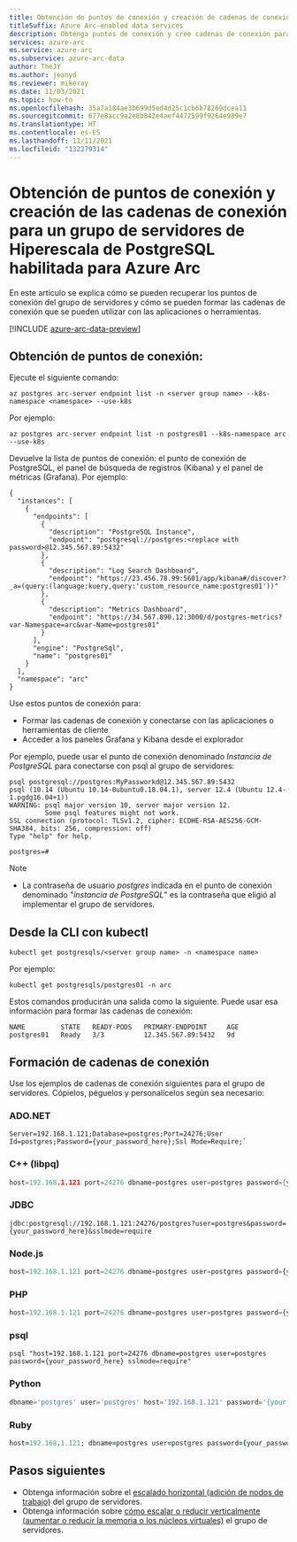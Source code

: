```yaml
---
title: Obtención de puntos de conexión y creación de cadenas de conexión para un grupo de servidores de Hiperescala de PostgreSQL habilitada para Azure Arc.
titleSuffix: Azure Arc-enabled data services
description: Obtenga puntos de conexión y cree cadenas de conexión para un grupo de servidores de Hiperescala de PostgreSQL habilitada para Azure Arc.
services: azure-arc
ms.service: azure-arc
ms.subservice: azure-arc-data
author: TheJY
ms.author: jeanyd
ms.reviewer: mikeray
ms.date: 11/03/2021
ms.topic: how-to
ms.openlocfilehash: 35a7a184ae3b699d5ed4d25c1cb6b78269dcea11
ms.sourcegitcommit: 677e8acc9a2e8b842e4aef4472599f9264e989e7
ms.translationtype: HT
ms.contentlocale: es-ES
ms.lasthandoff: 11/11/2021
ms.locfileid: "132279314"
---
```

# <a name="get-connection-endpoints--create-the-connection-strings-for-your-azure-arc-enabled-postgresql-hyperscale-server-group"></a>Obtención de puntos de conexión y creación de las cadenas de conexión para un grupo de servidores de Hiperescala de PostgreSQL habilitada para Azure Arc

En este artículo se explica cómo se pueden recuperar los puntos de conexión del grupo de servidores y cómo se pueden formar las cadenas de conexión que se pueden utilizar con las aplicaciones o herramientas.


[!INCLUDE [azure-arc-data-preview](../../../includes/azure-arc-data-preview.md)]

## <a name="get-connection-end-points"></a>Obtención de puntos de conexión:

Ejecute el siguiente comando:
```azurecli
az postgres arc-server endpoint list -n <server group name> --k8s-namespace <namespace> --use-k8s
```
Por ejemplo:
```azurecli
az postgres arc-server endpoint list -n postgres01 --k8s-namespace arc --use-k8s
```

Devuelve la lista de puntos de conexión: el punto de conexión de PostgreSQL, el panel de búsqueda de registros (Kibana) y el panel de métricas (Grafana). Por ejemplo: 

```output
{
  "instances": [
    {
      "endpoints": [
        {
          "description": "PostgreSQL Instance",
          "endpoint": "postgresql://postgres:<replace with password>@12.345.567.89:5432"
        },
        {
          "description": "Log Search Dashboard",
          "endpoint": "https://23.456.78.99:5601/app/kibana#/discover?_a=(query:(language:kuery,query:'custom_resource_name:postgres01'))"
        },
        {
          "description": "Metrics Dashboard",
          "endpoint": "https://34.567.890.12:3000/d/postgres-metrics?var-Namespace=arc&var-Name=postgres01"
        }
      ],
      "engine": "PostgreSql",
      "name": "postgres01"
    }
  ],
  "namespace": "arc"
}
```

Use estos puntos de conexión para:

- Formar las cadenas de conexión y conectarse con las aplicaciones o herramientas de cliente
- Acceder a los paneles Grafana y Kibana desde el explorador

Por ejemplo, puede usar el punto de conexión denominado _Instancia de PostgreSQL_ para conectarse con psql al grupo de servidores:
```console
psql postgresql://postgres:MyPassworkd@12.345.567.89:5432
psql (10.14 (Ubuntu 10.14-0ubuntu0.18.04.1), server 12.4 (Ubuntu 12.4-1.pgdg16.04+1))
WARNING: psql major version 10, server major version 12.
         Some psql features might not work.
SSL connection (protocol: TLSv1.2, cipher: ECDHE-RSA-AES256-GCM-SHA384, bits: 256, compression: off)
Type "help" for help.

postgres=#
```
> [!NOTE]
>
> - La contraseña de usuario _postgres_ indicada en el punto de conexión denominado "_instancia de PostgreSQL_" es la contraseña que eligió al implementar el grupo de servidores.


## <a name="from-cli-with-kubectl"></a>Desde la CLI con kubectl
```console
kubectl get postgresqls/<server group name> -n <namespace name>
```

Por ejemplo:
```azurecli
kubectl get postgresqls/postgres01 -n arc
```

Estos comandos producirán una salida como la siguiente. Puede usar esa información para formar las cadenas de conexión:

```console
NAME         STATE   READY-PODS   PRIMARY-ENDPOINT     AGE
postgres01   Ready   3/3          12.345.567.89:5432   9d
```

## <a name="form-connection-strings"></a>Formación de cadenas de conexión

Use los ejemplos de cadenas de conexión siguientes para el grupo de servidores. Cópielos, péguelos y personalícelos según sea necesario:

### <a name="adonet"></a>ADO.NET

```ado.net
Server=192.168.1.121;Database=postgres;Port=24276;User Id=postgres;Password={your_password_here};Ssl Mode=Require;`
```

### <a name="c-libpq"></a>C++ (libpq)

```cpp
host=192.168.1.121 port=24276 dbname=postgres user=postgres password={your_password_here} sslmode=require
```

### <a name="jdbc"></a>JDBC

```jdbc
jdbc:postgresql://192.168.1.121:24276/postgres?user=postgres&password={your_password_here}&sslmode=require
```

### <a name="nodejs"></a>Node.js

```node.js
host=192.168.1.121 port=24276 dbname=postgres user=postgres password={your_password_here} sslmode=require
```

### <a name="php"></a>PHP

```php
host=192.168.1.121 port=24276 dbname=postgres user=postgres password={your_password_here} sslmode=require
```

### <a name="psql"></a>psql

```psql
psql "host=192.168.1.121 port=24276 dbname=postgres user=postgres password={your_password_here} sslmode=require"
```

### <a name="python"></a>Python

```python
dbname='postgres' user='postgres' host='192.168.1.121' password='{your_password_here}' port='24276' sslmode='true'
```

### <a name="ruby"></a>Ruby

```ruby
host=192.168.1.121; dbname=postgres user=postgres password={your_password_here} port=24276 sslmode=require
```

## <a name="next-steps"></a>Pasos siguientes
- Obtenga información sobre el [escalado horizontal (adición de nodos de trabajo)](scale-out-in-postgresql-hyperscale-server-group.md) del grupo de servidores.
- Obtenga información sobre [cómo escalar o reducir verticalmente (aumentar o reducir la memoria o los núcleos virtuales)](scale-up-down-postgresql-hyperscale-server-group-using-cli.md) el grupo de servidores.
